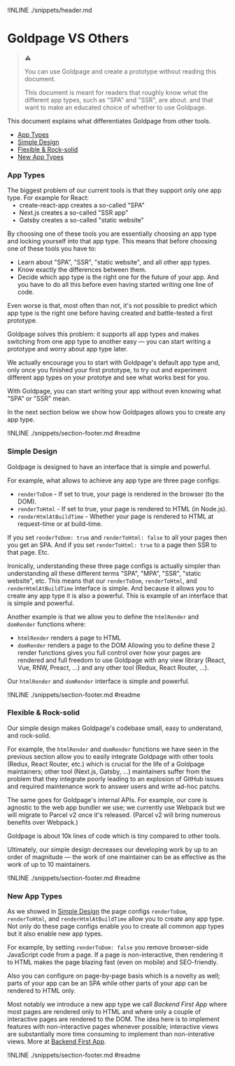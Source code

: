 !INLINE ./snippets/header.md

# Goldpage VS Others

> :warning:
>
> You can use Goldpage and create a prototype without reading this document.
>
> This document is meant for readers
> that roughly know what the different app types, such as "SPA" and "SSR", are about.
> and that want to make an educated choice of whether to use Goldpage.

This document explains what differentiates Goldpage from other tools.

- [App Types](#app-types)
- [Simple Design](#simple-design)
- [Flexible & Rock-solid](#flexible--rock-solid)
- [New App Types](#new-app-types)

### App Types

The biggest problem of our current tools is that they support only one app type.
For example for React:
<br/> &nbsp;&nbsp;&nbsp;&#8226;&nbsp;
create-react-app creates a so-called "SPA"
<br/> &nbsp;&nbsp;&nbsp;&#8226;&nbsp;
Next.js creates a so-called "SSR app"
<br/> &nbsp;&nbsp;&nbsp;&#8226;&nbsp;
Gatsby creates a so-called "static website"
<br/>

By choosing one of these tools you are essentially choosing an app type and locking yourself into that app type.
This means that before choosing one of these tools you have to:
- Learn about "SPA", "SSR", "static website", and all other app types.
- Know exactly the differences between them.
- Decide which app type is the right one for the future of your app.
And you have to do all this before even having started writing one line of code.

Even worse is that,
most often than not,
it's not possible to predict which app type
is the right one
before having created and battle-tested a first prototype.

Goldpage solves this problem:
it supports all app types and makes switching from one app type to another easy &mdash;
you can start writing a prototype and worry about app type later.

We actually encourage you to start with Goldpage's default app type and,
only once you finished your first prototype,
to try out and experiment different app types on your prototye
and see what works best for you.

With Goldpage,
you can start writing your app without even knowing
what "SPA" or "SSR" mean.

In the next section below we show
how Goldpages allows you to create any app type.

!INLINE ./snippets/section-footer.md #readme



### Simple Design

Goldpage is designed to have an interface that is simple and powerful.

For example,
what allows to achieve any app type are three page configs:
- `renderToDom` - If set to true, your page is rendered in the browser (to the DOM).
- `renderToHtml` - If set to true, your page is rendered to HTML (in Node.js).
- `renderHtmlAtBuildTime` - Whether your page is rendered to HTML at request-time or at build-time.

If you set `renderToDom: true` and `renderToHtml: false` to all your pages then you get an SPA.
And if you set `renderToHtml: true` to a page then SSR to that page. Etc.

Ironically,
understanding these three page configs is actually simpler than understanding all these different terms "SPA", "MPA", "SSR", "static website", etc. This means that our `renderToDom`, `renderToHtml`, and `renderHtmlAtBuildTime` interface is simple. And because it allows you to create any app type it is also a powerful. This is example of an interface that is simple and powerful.

Another example
is that we allow you to define the `htmlRender` and `domRender` functions where:
- `htmlRender` renders a page to HTML
- `domRender` renders a page to the DOM
Allowing you to define these 2 render functions gives you full control over how your pages are rendered
and full freedom to use Goldpage with any view library
(React, Vue, RNW, Preact, ...) and any other tool
(Redux, React Router, ...).

Our `htmlRender` and `domRender` interface is simple and powerful.

!INLINE ./snippets/section-footer.md #readme



### Flexible & Rock-solid

Our simple design makes
Goldpage's codebase small, easy to understand, and rock-solid.

For example,
the `htmlRender` and `domRender` functions we have seen in the previous section
allow you to easily integrate Goldpage with other tools (Redux, React Router, etc.) which
is crucial for the life of a Goldpage maintainers;
other tool (Next.js, Gatsby, ...) maintainers suffer from the problem that they integrate poorly leading to an explosion of GitHub issues and required maintenance work to answer users and write ad-hoc patchs.

The same goes for Goldpage's internal APIs.
For example, our core is agnostic to the web app bundler we use;
we currently use Webpack but we will migrate to Parcel v2 once it's released.
(Parcel v2 will bring numerous benefits over Webpack.)

Goldpage is about 10k lines of code
which is tiny compared to other tools.

Ultimately, our simple design decreases our developing work by up to an order of magnitude &mdash;
the work of one maintainer can be as effective as the work of up to 10 maintainers.

!INLINE ./snippets/section-footer.md #readme



### New App Types

As we showed in
[Simple Design](#simple-design)
the page configs `renderToDom`, `renderToHtml`, and `renderHtmlAtBuildTime`
allow you to create any app type.
Not only do these page configs enable you to create all common app types but it also enable new app types.

For example,
by setting `renderToDom: false` you remove browser-side JavaScript code from a page.
If a page is non-interactive, then
rendering it to HTML makes the page blazing fast (even on mobile) and SEO-friendly.

Also you can configure on page-by-page basis which is a novelty as well;
parts of your app can be an SPA while other parts of your app can be rendered to HTML only.

Most notably we introduce a new app type we call *Backend First App* where
most pages are rendered only to HTML and where only a couple of interactive pages are rendered to the DOM.
The idea here is to implement features with non-interactive pages whenever possible;
interactive views are substantially more time consuming to implement than non-interative views.
More at [Backend First App](/docs/bfa.md).

!INLINE ./snippets/section-footer.md #readme



